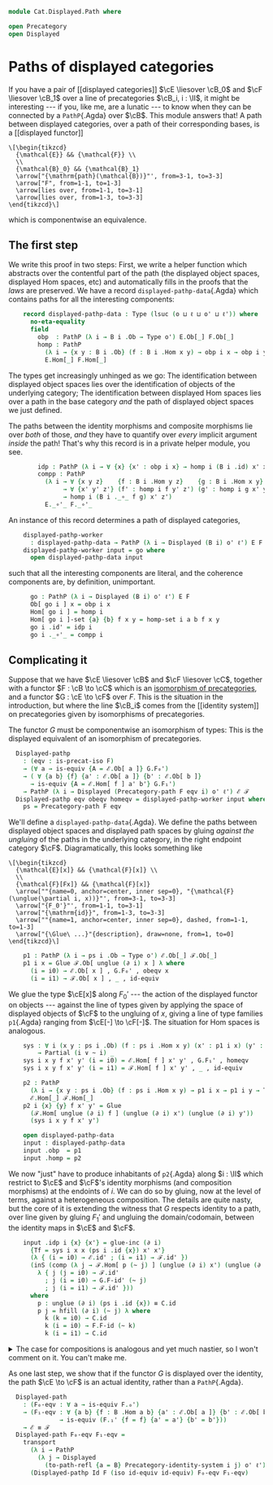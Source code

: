<!--
```agda
open import Cat.Functor.Equivalence.Path
open import Cat.Functor.Equivalence
open import Cat.Displayed.Functor
open import Cat.Displayed.Base
open import Cat.Prelude
```
-->

```agda
module Cat.Displayed.Path where

open Precategory
open Displayed
```

# Paths of displayed categories

If you have a pair of [[displayed categories]] $\cE \liesover \cB_0$ and
$\cF \liesover \cB_1$ over a line of precategories $\cB_i, i : \II$, it
might be interesting --- if you, like me, are a lunatic --- to know when
they can be connected by a `PathP`{.Agda} over $\cB$. This module
answers that! A path between displayed categories, over a path of their
corresponding bases, is a [[displayed functor]]

~~~{.quiver}
\[\begin{tikzcd}
  {\mathcal{E}} && {\mathcal{F}} \\
  \\
  {\mathcal{B}_0} && {\mathcal{B}_1}
  \arrow["{\mathrm{path}(\mathcal{B})}"', from=3-1, to=3-3]
  \arrow["F", from=1-1, to=1-3]
  \arrow[lies over, from=1-1, to=3-1]
  \arrow[lies over, from=1-3, to=3-3]
\end{tikzcd}\]
~~~

which is componentwise an equivalence.

<!--
```agda
private
  module
    _ {o ℓ o' ℓ'} {B : I → Precategory o ℓ}
      {E : Displayed (B i0) o' ℓ'}
      {F : Displayed (B i1) o' ℓ'}
    where
    private
      module E = Displayed E
      module F = Displayed F
```
-->

## The first step

We write this proof in two steps: First, we write a helper function
which abstracts over the contentful part of the path (the displayed
object spaces, displayed Hom spaces, etc) and automatically fills in the
proofs that the _laws_ are preserved. We have a record
`displayed-pathp-data`{.Agda} which contains paths for all the
interesting components:

```agda
    record displayed-pathp-data : Type (lsuc (o ⊔ ℓ ⊔ o' ⊔ ℓ')) where
      no-eta-equality
      field
        obp  : PathP (λ i → B i .Ob → Type o') E.Ob[_] F.Ob[_]
        homp : PathP
          (λ i → {x y : B i .Ob} (f : B i .Hom x y) → obp i x → obp i y → Type ℓ')
          E.Hom[_] F.Hom[_]
```

The types get increasingly unhinged as we go: The identification between
displayed object spaces lies over the identification of objects of the
underlying category; The identification between displayed Hom spaces
lies over a path in the base category _and_ the path of displayed object
spaces we just defined.

The paths between the identity morphisms and composite morphisms lie
over _both_ of those, _and_ they have to quantify over _every_ implicit
argument _inside_ the path! That's why this record is in a private
helper module, you see.

```agda
        idp : PathP (λ i → ∀ {x} {x' : obp i x} → homp i (B i .id) x' x') E.id' F.id'
        compp : PathP
          (λ i → ∀ {x y z}    {f : B i .Hom y z}    {g : B i .Hom x y}
               → ∀ {x' y' z'} (f' : homp i f y' z') (g' : homp i g x' y')
               → homp i (B i ._∘_ f g) x' z')
          E._∘'_ F._∘'_
```

An instance of this record determines a path of displayed categories,

```agda
    displayed-pathp-worker
      : displayed-pathp-data → PathP (λ i → Displayed (B i) o' ℓ') E F
    displayed-pathp-worker input = go where
      open displayed-pathp-data input
```

such that all the interesting components are literal, and the coherence
components are, by definition, unimportant.

<!--
```agda
      homp-set :
        PathP
          (λ i → (a b : B i .Ob) (f : B i .Hom a b) (x : obp i a) (y : obp i b) → is-set (homp i f x y))
          (λ a b → E .Hom[_]-set) λ a b → F .Hom[_]-set
      homp-set i a b f x y = is-prop→pathp
        (λ i    → Π-is-hlevel³ {A = B i .Ob} {B = λ _ → B i .Ob} {C = λ a b → B i .Hom a b} 1
          λ a b f → Π-is-hlevel² {A = obp i a} {B = λ _ → obp i b} 1
          λ x y   → is-hlevel-is-prop {A = homp i f x y} 2)
        (λ _ _ → E .Hom[_]-set) (λ _ _ → F .Hom[_]-set) i a b f x y
```
-->

```agda
      go : PathP (λ i → Displayed (B i) o' ℓ') E F
      Ob[ go i ] x = obp i x
      Hom[ go i ] = homp i
      Hom[ go i ]-set {a} {b} f x y = homp-set i a b f x y
      go i .id' = idp i
      go i ._∘'_ = compp i
```

<!--
```agda
      go i .idr' {a} {b} {x} {y} {f} f' j = is-set→squarep
        (λ i j     → Π-is-hlevel³ {A = B i .Ob} {B = λ _ → B i .Ob}      {C = λ a _ → obp i a}      2
          λ a b x  → Π-is-hlevel³ {A = obp i b} {B = λ _ → B i .Hom a b} {C = λ y f → homp i f x y} 2
          λ y f f' → homp-set i a b (B i .idr f j) x y)
        (λ i a b x y f f' → compp i f' (idp i))
        (λ i a b x y f f' → E .idr' f' i)
        (λ i a b x y f f' → F .idr' f' i)
        (λ i a b x y f f' → f')
        i j a b x y f f'
      go i .idl' {a} {b} {x} {y} {f} f' j = is-set→squarep
        (λ i j    → Π-is-hlevel³ {A = B i .Ob} {B = λ _ → B i .Ob}      {C = λ a _ → obp i a}      2
          λ a b x  → Π-is-hlevel³ {A = obp i b} {B = λ _ → B i .Hom a b} {C = λ y f → homp i f x y} 2
          λ y f f' → homp-set i a b (B i .idl f j) x y)
        (λ i a b x y f f' → compp i (idp i) f')
        (λ i a b x y f f' → E .idl' f' i)
        (λ i a b x y f f' → F .idl' f' i)
        (λ i a b x y f f' → f')
        i j a b x y f f'
      go i .assoc' {a} {b} {c} {d} {w} {x} {y} {z} {f} {g} {h} f' g' h' j = is-set→squarep
        (λ i j    → Π-is-hlevel³ {A = B i .Ob}      {B = λ _ → B i .Ob}      {C = λ _ _ → B i .Ob}      2
          λ a b c  → Π-is-hlevel³ {A = B i .Ob}      {B = λ _ → obp i a}      {C = λ _ _ → obp i b}      2
          λ d w x  → Π-is-hlevel³ {A = obp i c}      {B = λ _ → obp i d}      {C = λ _ - → B i .Hom c d} 2
          λ y z f  → Π-is-hlevel³ {A = B i .Hom b c} {B = λ _ → B i .Hom a b} {C = λ _ _ → homp i f y z} 2
          λ g h f' → Π-is-hlevel² {A = homp i g x y} {B = λ _ → homp i h w x}                            2
          λ g' h'  → homp-set i a d (B i .assoc f g h j) w z)
        (λ i a b c d w x y z f g h f' g' h' → compp i f' (compp i g' h'))
        (λ i a b c d w x y z f g h f' g' h' → E .assoc' f' g' h' i)
        (λ i a b c d w x y z f g h f' g' h' → F .assoc' f' g' h' i)
        (λ i a b c d w x y z f g h f' g' h' → compp i (compp i f' g') h')
        i j a b c d w x y z f g h f' g' h'
```
-->

## Complicating it

Suppose that we have $\cE \liesover \cB$ and $\cF \liesover
\cC$, together with a functor $F : \cB \to \cC$ which is an
[isomorphism of precategories], and a functor $G : \cE \to \cF$
over $F$. This is the situation in the introduction, but where the line
$\cB_i$ comes from the [[identity system]] on precategories given by
isomorphisms of precategories.

[isomorphism of precategories]: Cat.Functor.Equivalence.html#isomorphisms

<!--
```agda
module
  _ {o ℓ o' ℓ'} {B C : Precategory o ℓ} (F : Functor B C)
    {ℰ : Displayed B o' ℓ'} {ℱ : Displayed C o' ℓ'}
    (G : Displayed-functor ℰ ℱ F)
  where
  private
    module ℰ = Displayed ℰ
    module ℱ = Displayed ℱ
    module G = Displayed-functor G
    module C = Precategory C
    module F = Functor F
```
-->

The functor $G$ must be componentwise an isomorphism of types: This is
the displayed equivalent of an isomorphism of precategories.

```agda
  Displayed-pathp
    : (eqv : is-precat-iso F)
    → (∀ a → is-equiv {A = ℰ.Ob[ a ]} G.F₀')
    → ( ∀ {a b} {f} {a' : ℰ.Ob[ a ]} {b' : ℰ.Ob[ b ]}
      → is-equiv {A = ℰ.Hom[ f ] a' b'} G.F₁')
    → PathP (λ i → Displayed (Precategory-path F eqv i) o' ℓ') ℰ ℱ
  Displayed-pathp eqv obeqv homeqv = displayed-pathp-worker input where
    ps = Precategory-path F eqv
```

We'll define a `displayed-pathp-data`{.Agda}. We define the paths
between displayed object spaces and displayed path spaces by gluing
_against the ungluing_ of the paths in the underlying category, in the
right endpoint category $\cF$. Diagramatically, this looks something
like

~~~{.quiver .tall-1}
\[\begin{tikzcd}
  {\mathcal{E}[x]} && {\mathcal{F}[x]} \\
  \\
  {\mathcal{F}[Fx]} && {\mathcal{F}[x]}
  \arrow[""{name=0, anchor=center, inner sep=0}, "{\mathcal{F}(\unglue(\partial i, x))}"', from=3-1, to=3-3]
  \arrow["{F_0'}"', from=1-1, to=3-1]
  \arrow["{\mathrm{id}}", from=1-3, to=3-3]
  \arrow[""{name=1, anchor=center, inner sep=0}, dashed, from=1-1, to=1-3]
  \arrow["{\Glue\ ...}"{description}, draw=none, from=1, to=0]
\end{tikzcd}\]
~~~

```agda
    p1 : PathP (λ i → ps i .Ob → Type o') ℰ.Ob[_] ℱ.Ob[_]
    p1 i x = Glue ℱ.Ob[ unglue (∂ i) x ] λ where
      (i = i0) → ℰ.Ob[ x ] , G.F₀' , obeqv x
      (i = i1) → ℱ.Ob[ x ] , _ , id-equiv
```

We glue the type $\cE[x]$ along $F_0'$ --- the action of the
displayed functor on objects --- against the line of types given by
applying the space of displayed objects of $\cF$ to the ungluing of
$x$, giving a line of type families `p1`{.Agda} ranging from $\cE[-]
\to \cF[-]$. The situation for Hom spaces is analogous.

```agda
    sys : ∀ i (x y : ps i .Ob) (f : ps i .Hom x y) (x' : p1 i x) (y' : p1 i y)
        → Partial (i ∨ ~ i) _
    sys i x y f x' y' (i = i0) = ℰ.Hom[ f ] x' y' , G.F₁' , homeqv
    sys i x y f x' y' (i = i1) = ℱ.Hom[ f ] x' y' , _ , id-equiv

    p2 : PathP
      (λ i → {x y : ps i .Ob} (f : ps i .Hom x y) → p1 i x → p1 i y → Type ℓ')
      ℰ.Hom[_] ℱ.Hom[_]
    p2 i {x} {y} f x' y' = Glue
      (ℱ.Hom[ unglue (∂ i) f ] (unglue (∂ i) x') (unglue (∂ i) y'))
      (sys i x y f x' y')

    open displayed-pathp-data
    input : displayed-pathp-data
    input .obp  = p1
    input .homp = p2
```

We now "just" have to produce inhabitants of `p2`{.Agda} along $i : \II$
which restrict to $\cE$ and $\cF$'s identity morphisms (and
composition morphisms) at the endoints of $i$. We can do so by gluing,
now at the level of terms, against a heterogeneous composition. The
details are quite nasty, but the core of it is extending the witness
that $G$ respects identity to a path, over line given by gluing
$F_1'$ and ungluing the domain/codomain, between the identity maps in
$\cE$ and $\cF$.

```agda
    input .idp i {x} {x'} = glue-inc (∂ i)
      {Tf = sys i x x (ps i .id {x}) x' x'}
      (λ { (i = i0) → ℰ.id' ; (i = i1) → ℱ.id' })
      (inS (comp (λ j → ℱ.Hom[ p (~ j) ] (unglue (∂ i) x') (unglue (∂ i) x')) (∂ i)
        λ { j (j = i0) → ℱ.id'
          ; j (i = i0) → G.F-id' (~ j)
          ; j (i = i1) → ℱ.id' }))
      where
        p : unglue (∂ i) (ps i .id {x}) ≡ C.id
        p j = hfill (∂ i) (~ j) λ where
          k (k = i0) → C.id
          k (i = i0) → F.F-id (~ k)
          k (i = i1) → C.id
```

<details>
<summary>The case for compositions is analogous and yet much nastier, so
I won't comment on it. You can't make me.</summary>

```agda
    input .compp i {x} {y} {z} {f} {g} {x'} {y'} {z'} f' g' = glue-inc (∂ i)
        {Tf = sys i x z (ps i ._∘_ {x} {y} {z} f g) x' z'}
        (λ { (i = i0) → f' ℰ.∘' g' ; (i = i1) → f' ℱ.∘' g' })
        (inS (comp (λ j → ℱ.Hom[ p j ] (unglue (∂ i) x') (unglue (∂ i) z')) (∂ i)
          λ { k (k = i0) →
                   unglue (∂ i) {T = λ .∂i=i1 → sys i y z f y' z' ∂i=i1 .fst} f'
              ℱ.∘' unglue (∂ i) g'
            ; k (i = i0) → G.F-∘' {f' = f'} {g' = g'} (~ k)
            ; k (i = i1) → f' ℱ.∘' g' }))
      where
        p : I → C .Hom (unglue (i ∨ ~ i) x) (unglue (i ∨ ~ i) z)
        p j = hfill (∂ i) j λ where
          k (i = i0) → F.F-∘ f g (~ k)
          k (i = i1) → f C.∘ g
          k (k = i0) → unglue (∂ i) f C.∘ unglue (∂ i) g
```

</details>

<!--
```agda
module
  _ {o ℓ o' ℓ'} {B : Precategory o ℓ} {ℰ ℱ : Displayed B o' ℓ'}
    (F : Displayed-functor ℰ ℱ Id)
  where
  private
    module F = Displayed-functor F
    module ℰ = Displayed ℰ
```
-->

As one last step, we show that if the functor $G$ is displayed over the
identity, the path $\cE \to \cF$ is an actual identity, rather
than a `PathP`{.Agda}.

```agda
  Displayed-path
    : (F₀-eqv : ∀ a → is-equiv F.₀')
    → (F₁-eqv : ∀ {a b} {f : B .Hom a b} {a' : ℰ.Ob[ a ]} {b' : ℰ.Ob[ b ]}
              → is-equiv (F.₁' {f = f} {a' = a'} {b' = b'}))
    → ℰ ≡ ℱ
  Displayed-path F₀-eqv F₁-eqv =
    transport
      (λ i → PathP
        (λ j → Displayed
          (to-path-refl {a = B} Precategory-identity-system i j) o' ℓ') ℰ ℱ)
      (Displayed-pathp Id F (iso id-equiv id-equiv) F₀-eqv F₁-eqv)
```
